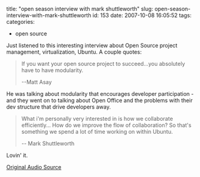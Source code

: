 title: "open season interview with mark shuttleworth"
slug: open-season-interview-with-mark-shuttleworth
id: 153
date: 2007-10-08 16:05:52
tags: 
categories: 
- open source

Just listened to this interesting interview about Open Source project management, virtualization, Ubuntu. A couple quotes: 

> If you want your open source project to succeed...you absolutely have to have modularity.> 
> --Matt Asay

He was talking about modularity that encourages developer participation - and they went on to talking about Open Office and the problems with their dev structure that drive developers away. 

> What i'm personally very interested in is how we collaborate efficiently... How do we improve the flow of collaboration? So that's something we spend a lot of time working on within Ubuntu. > 
> -- Mark Shuttleworth

Lovin' it. 

[Original Audio Source](http://go.theregister.com/podcast/2007/10/04/open_season_four_shuttleworth.mp3)
